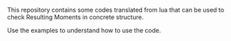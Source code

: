 This repository contains some codes translated from lua that can be used to check Resulting Moments in concrete structure.

Use the examples to understand how to use the code.